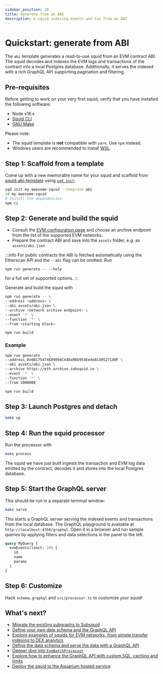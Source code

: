 ```yaml
---
sidebar_position: 10
title: Generate from an ABI
description: A squid indexing events and txs from an ABI
---
```


# Quickstart: generate from ABI

The `abi` template generates a read-to-use squid from an EVM contract ABI. The squid decodes and indexes the EVM logs and transactions of the contract into a local Postgres database. Additionally, it serves the indexed with a rich GraphQL API supporting pagination and filtering. 

## Pre-requisites

Before getting to work on your very first squid, verify that you have installed the following software: 

- Node v16.x
- [Squid CLI](/squid-cli/installation)
- [GNU Make](https://www.gnu.org/software/make/)

Please note:
- The squid template is **not** compatible with `yarn`. Use `npm` instead.
- Windows users are recommended to install [WSL](https://docs.microsoft.com/en-us/windows/wsl/).

## Step 1: Scaffold from a template 

Come up with a new memorable name for your squid and scaffold from [squid-abi-template](https://github.com/subsquid/squid-abi-template)
using [`sqd init`](/squid-cli/init):

```bash
sqd init my-awesome-squid --template abi
cd my-awesome-squid
# install the dependencies
npm ci
```

##  Step 2: Generate and build the squid

- Consult the [EVM configuration page](/evm-processor/configuration) and choose an archive endpoint from the list of the supported EVM networks. 
- Prepare the contract ABI and save into the `assets` folder, e.g. as `assets/abi.json`

:::info
For public contracts the ABI is fetched automatically using the Etherscan API and the `--abi` flag can be omitted. Run 
```
npm run generate -- --help
```
for a full set of supported options.
:::

Generate and build the squid with
```bash
npm run generate -- \
--address <address> \
--abi assets/abi.json \
--archive <network archive endpoint> \
--event '*' \
--function '*' \
--from <starting block>

npm run build
```

### Example

```bash
npm run generate -- \
--address 0x6B175474E89094C44Da98b954EedeAC495271d0F \
--abi assets/abi.json \
--archive https://eth.archive.subsquid.io \
--event '*' \
--function '*' \
--from 1000000

npm run build
```

## Step 3: Launch Postgres and detach

```bash
make up
```


## Step 4: Run the squid processor

Run the processor with
```bash
make process
```

 The squid we have just built ingests the transaction and EVM log data emitted by the contract, decodes it and stores into the local Postgres database.

## Step 5: Start the GraphQL server

This should be run in a separate terminal window:

```bash
make serve
```

This starts a GraphQL server serving the indexed events and transactions from the local database. The GraphQL playground is available at `http://localhost:4350/graphql`. Open it in a browser and run sample queries by applying filters and data selections in the panel to the left.

```graphql
query MyQuery {
  evmEvents(limit: 10) {
    id
    name
    params
  }
}
```

## Step 6: Customize

Hack `schema.graphql` and `src/processor.ts` to customize your squid!

## What's next?

- [Migrate the existing subgraphs to Subsquid](/migrate/migrate-subgraph)
- [Define your own data schema and the GraphQL API](/develop-a-squid/schema-file)
- [Explore examples of squids for EVM networks, from simple transfer indexing to DEX analytics](/develop-a-squid/examples#evm-processor)
- [Define the data schema and serve the data with a GraphQL API](/develop-a-squid/schema-file)
- [Deeper dive into `EvmBatchProcessor`](/develop-a-squid/evm-processor)
- [Explore how to enhance the GraphQL API with custom SQL, caching and limits](/develop-a-squid/graphql-api)
- [Deploy the squid to the Aquarium hosted service](/deploy-squid)
